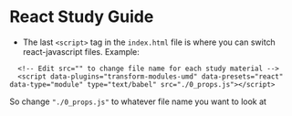 # React Study Guide

- The last `<script>` tag in the `index.html` file is where you can switch react-javascript files. Example:

```
  <!-- Edit src="" to change file name for each study material -->
  <script data-plugins="transform-modules-umd" data-presets="react" data-type="module" type="text/babel" src="./0_props.js"></script>
```

So change `"./0_props.js"` to whatever file name you want to look at
